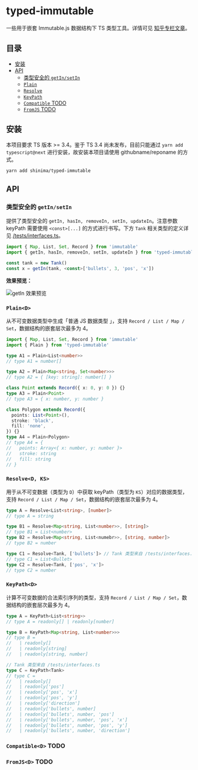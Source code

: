 # typed-immutable

一些用于嵌套 Immutable.js 数据结构下 TS 类型工具。详情可见 [知乎专栏文章](https://zhuanlan.zhihu.com/p/58679875)。

## 目录

- [安装](#安装)
- [API](#api)
  - [类型安全的 `getIn/setIn`](#类型安全的-getinsetin)
  - [`Plain`](#plaind)
  - [`Resolve`](#resolved-ks)
  - [`KeyPath`](#keypathd)
  - [`Compatible` TODO](#compatibled-todo)
  - [`FromJS` TODO](#fromjsd-todo)

## 安装

本项目要求 TS 版本 >= 3.4。鉴于 TS 3.4 尚未发布，目前只能通过 `yarn add typescript@next` 进行安装，故安装本项目请使用 githubname/reponame 的方式。

```bash
yarn add shinima/typed-immutable
```

## API

### 类型安全的 `getIn/setIn`

提供了类型安全的 `getIn, hasIn, removeIn, setIn, updateIn`。注意参数 keyPath 需要使用 `<const>[...]` 的方式进行书写。下方 `Tank` 相关类型的定义详见 [/tests/interfaces.ts](/tests/interfaces.ts)。

```typescript
import { Map, List, Set, Record } from 'immutable'
import { getIn, hasIn, removeIn, setIn, updateIn } from 'typed-immutable'

const tank = new Tank()
const x = getIn(tank, <const>['bullets', 3, 'pos', 'x'])
```

**效果预览：**

![getIn 效果预览](https://cdn.nlark.com/yuque/0/2019/gif/169379/1551972611194-508b51bb-d240-4777-bb35-2fc14cf7a720.gif)

### `Plain<D>`

从不可变数据类型中生成「普通 JS 数据类型 」，支持 `Record / List / Map / Set`，数据结构的嵌套层次最多为 4。

```typescript
import { Map, List, Set, Record } from 'immutable'
import { Plain } from 'typed-immutable'

type A1 = Plain<List<number>>
// type A1 = number[]

type A2 = Plain<Map<string, Set<number>>>
// type A2 = { [key: string]: number[] }

class Point extends Record({ x: 0, y: 0 }) {}
type A3 = Plain<Point>
// type A3 = { x: number, y: number }

class Polygon extends Record({
  points: List<Point>(),
  stroke: 'black',
  fill: 'none',
}) {}
type A4 = Plain<Polygon>
// type A4 = {
//   points: Array<{ x: number, y: number }>
//   stroke: string
//   fill: string
// }
```

### `Resolve<D, KS>`

用于从不可变数据（类型为 `D`）中获取 keyPath（类型为 `KS`）对应的数据类型，支持 `Record / List / Map / Set`，数据结构的嵌套层次最多为 4。

```typescript
type A = Resolve<List<string>, [number]>
// type A = string

type B1 = Resolve<Map<string, List<number>>, [string]>
// type B1 = List<number>
type B2 = Resolve<Map<string, List<numebr>>, [string, number]>
// type B2 = number

type C1 = Resolve<Tank, ['bullets']> // Tank 类型来自 /tests/interfaces.ts
// type C1 = List<Bullet>
type C2 = Resolve<Tank, ['pos', 'x']>
// type C2 = number
```

### `KeyPath<D>`

计算不可变数据的合法索引序列的类型，支持 `Record / List / Map / Set`，数据结构的嵌套层次最多为 4。

```typescript
type A = KeyPath<List<string>>
// type A = readonly[] | readonly[number]

type B = KeyPath<Map<string, List<number>>>
// type B =
//   | readonly[]
//   | readonly[string]
//   | readonly[string, number]

// Tank 类型来自 /tests/interfaces.ts
type C = KeyPath<Tank>
// type C =
//   | readonly[]
//   | readonly['pos']
//   | readonly['pos', 'x']
//   | readonly['pos', 'y']
//   | readonly['direction']
//   | readonly['bullets', number]
//   | readonly['bullets', number, 'pos']
//   | readonly['bullets', number, 'pos', 'x']
//   | readonly['bullets', number, 'pos', 'y']
//   | readonly['bullets', number, 'direction']
```

### `Compatible<D>` TODO

### `FromJS<D>` TODO
